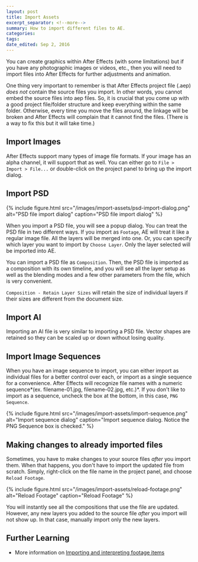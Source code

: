 ```yaml
---
layout: post	
title: Import Assets
excerpt_separator: <!--more-->
summary: How to import different files to AE.
categories:
tags:
date_edited: Sep 2, 2016
---
```




You can create graphics within After Effects (with some limitations) but if you have any photographic images or videos, etc., then you will need to import files into After Effects for further adjustments and animation.

One thing very important to remember is that After Effects project file (.aep) *does not* contain the source files you import. In other words, you cannot embed the source files into aep files. So, it is crucial that you come up with a good project file/folder structure and keep everything within the same folder. Otherwise, every time you move the files around, the linkage will be broken and After Effects will complain that it cannot find the files. (There is a way to fix this but it will take time.)




## Import Images
After Effects support many types of image file formats. If your image has an alpha channel, it will support that as well. You can either go to `File > Import > File...` or double-click on the project panel to bring up the import dialog.




## Import PSD
{% include figure.html src="/images/import-assets/psd-import-dialog.png" alt="PSD file import dialog" caption="PSD file import dialog" %}

When you import a PSD file, you will see a popup dialog. You can treat the PSD file in two different ways. If you import as `Footage`, AE will treat it like a regular image file. All the layers will be merged into one. Or, you can specify which layer you want to import by `Choose Layer`. Only the layer selected will be imported into AE.

You can import a PSD file as `Composition`. Then, the PSD file is imported as a composition with its own timeline, and you will see all the layer setup as well as the blending modes and a few other parameters from the file, which is very convenient.

`Composition - Retain Layer Sizes` will retain the size of individual layers if their sizes are different from the document size.


## Import AI
Importing an AI file is very similar to importing a PSD file. Vector shapes are retained so they can be scaled up or down without losing quality. 




## Import Image Sequences
When you have an image sequence to import, you can either import as individual files for a better control over each, or import as a single sequence for a convenience. After Effects will recognize file names with a numeric sequence*(ex. filename-01.jpg, filename-02.jpg, etc.)*. If you don't like to import as a sequence, uncheck the box at the bottom, in this case, `PNG Sequence`.

{% include figure.html src="/images/import-assets/import-sequence.png" alt="Import sequence dialog" caption="Import sequence dialog. Notice the PNG Sequence box is checked." %}





## Making changes to already imported files
Sometimes, you have to make changes to your source files *after* you import them. When that happens, you don't have to import the updated file from scratch. Simply, right-click on the file name in the project panel, and choose `Reload Footage`.

{% include figure.html src="/images/import-assets/reload-footage.png" alt="Reload Footage" caption="Reload Footage" %}

You will instantly see all the compositions that use the file are updated. However, any new layers you added to the source file *after* you import will not show up. In that case, manually import only the new layers.




## Further Learning
- More information on [Importing and interpreting footage items](https://helpx.adobe.com/after-effects/using/importing-interpreting-footage-items.html)